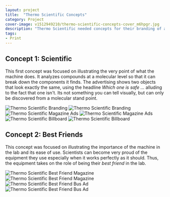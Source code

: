 ```yaml
---
layout: project
title:  "Thermo Scientific Concepts"
category: Project
cover-image: v1512949210/thermo-scientific-concepts-cover_m6hpgr.jpg
description: "Thermo Scientific needed concepts for their branding of a new product (and their existing products) and these are some of the concepts that I worked on."
tags:
- Print
---
```


<div class="grid-2_full fade-me">
  <h2 class="full-width">Concept 1: Scientific</h2>
  <p>This first concept was focused on illustrating the very point of what the machine does. It analyzes compounds at a molecular level so that it can break down the components it finds. The advertising shows two objects that look exactly the same, using the headline <em>Which one is safe ...</em> alluding to the fact that one isn't. Its not something you can tell visually, but can only be discovered from a molecular stand point.</p>
</div>

<div class="grid-2_full fade-me">
  <img class="lazyload" alt="Thermo Scientific Branding"
  src="https://res.cloudinary.com/iambramer/image/upload/e_blur:600,dpr_auto,f_auto,q_10,w_100/v1512949216/thermo-scientific-real-problems-artboard_bclwt3.jpg" data-srcset="https://res.cloudinary.com/iambramer/image/upload/dpr_auto,f_auto,q_auto,w_1600/v1512949216/thermo-scientific-real-problems-artboard_bclwt3.jpg 1900w,
  https://res.cloudinary.com/iambramer/image/upload/dpr_auto,f_auto,q_auto,w_1200/v1512949216/thermo-scientific-real-problems-artboard_bclwt3.jpg 1400w,
  https://res.cloudinary.com/iambramer/image/upload/dpr_auto,f_auto,q_auto,w_800/v1512949216/thermo-scientific-real-problems-artboard_bclwt3.jpg 1000w,
  https://res.cloudinary.com/iambramer/image/upload/dpr_auto,f_auto,q_auto,w_400/v1512949216/thermo-scientific-real-problems-artboard_bclwt3.jpg 400w">
    <noscript>
    <img alt="Thermo Scientific Branding"
      src="https://res.cloudinary.com/iambramer/image/upload/dpr_auto,f_auto,q_auto,w_1600/v1512949216/thermo-scientific-real-problems-artboard_bclwt3.jpg"
      srcset="https://res.cloudinary.com/iambramer/image/upload/dpr_auto,f_auto,q_auto,w_1600/v1512949216/thermo-scientific-real-problems-artboard_bclwt3.jpg 1900w,
      https://res.cloudinary.com/iambramer/image/upload/dpr_auto,f_auto,q_auto,w_1200/v1512949216/thermo-scientific-real-problems-artboard_bclwt3.jpg 1400w,
      https://res.cloudinary.com/iambramer/image/upload/dpr_auto,f_auto,q_auto,w_800/v1512949216/thermo-scientific-real-problems-artboard_bclwt3.jpg 1000w,
      https://res.cloudinary.com/iambramer/image/upload/dpr_auto,f_auto,q_auto,w_400/v1512949216/thermo-scientific-real-problems-artboard_bclwt3.jpg 400w">
    </noscript>
</div>


<div class="grid-2_full fade-me">
  <img class="lazyload" alt="Thermo Scientific Magazine Ads"
  src="https://res.cloudinary.com/iambramer/image/upload/e_blur:600,dpr_auto,f_auto,q_10,w_100/v1512949210/thermo-scientific-concepts-cover_m6hpgr.jpg" data-srcset="https://res.cloudinary.com/iambramer/image/upload/dpr_auto,f_auto,q_auto,w_1600/v1512949210/thermo-scientific-concepts-cover_m6hpgr.jpg 1900w,
  https://res.cloudinary.com/iambramer/image/upload/dpr_auto,f_auto,q_auto,w_1200/v1512949210/thermo-scientific-concepts-cover_m6hpgr.jpg 1400w,
  https://res.cloudinary.com/iambramer/image/upload/dpr_auto,f_auto,q_auto,w_800/v1512949210/thermo-scientific-concepts-cover_m6hpgr.jpg 1000w,
  https://res.cloudinary.com/iambramer/image/upload/dpr_auto,f_auto,q_auto,w_400/v1512949210/thermo-scientific-concepts-cover_m6hpgr.jpg 400w">
    <noscript>
    <img alt="Thermo Scientific Magazine Ads"
      src="https://res.cloudinary.com/iambramer/image/upload/dpr_auto,f_auto,q_auto,w_1600/v1512949210/thermo-scientific-concepts-cover_m6hpgr.jpg"
      srcset="https://res.cloudinary.com/iambramer/image/upload/dpr_auto,f_auto,q_auto,w_1600/v1512949210/thermo-scientific-concepts-cover_m6hpgr.jpg 1900w,
      https://res.cloudinary.com/iambramer/image/upload/dpr_auto,f_auto,q_auto,w_1200/v1512949210/thermo-scientific-concepts-cover_m6hpgr.jpg 1400w,
      https://res.cloudinary.com/iambramer/image/upload/dpr_auto,f_auto,q_auto,w_800/v1512949210/thermo-scientific-concepts-cover_m6hpgr.jpg 1000w,
      https://res.cloudinary.com/iambramer/image/upload/dpr_auto,f_auto,q_auto,w_400/v1512949210/thermo-scientific-concepts-cover_m6hpgr.jpg 400w">
    </noscript>
</div>


<div class="grid-2_full fade-me">
  <img class="lazyload" alt="Thermo Scientific Billboard"
  src="https://res.cloudinary.com/iambramer/image/upload/e_blur:600,dpr_auto,f_auto,q_10,w_100/v1512949216/thermo-scientific-real-problems-billboard_ngte66.jpg" data-srcset="https://res.cloudinary.com/iambramer/image/upload/dpr_auto,f_auto,q_auto,w_1600/v1512949216/thermo-scientific-real-problems-billboard_ngte66.jpg 1900w,
  https://res.cloudinary.com/iambramer/image/upload/dpr_auto,f_auto,q_auto,w_1200/v1512949216/thermo-scientific-real-problems-billboard_ngte66.jpg 1400w,
  https://res.cloudinary.com/iambramer/image/upload/dpr_auto,f_auto,q_auto,w_800/v1512949216/thermo-scientific-real-problems-billboard_ngte66.jpg 1000w,
  https://res.cloudinary.com/iambramer/image/upload/dpr_auto,f_auto,q_auto,w_400/v1512949216/thermo-scientific-real-problems-billboard_ngte66.jpg 400w">
    <noscript>
    <img alt="Thermo Scientific Billboard"
      src="https://res.cloudinary.com/iambramer/image/upload/dpr_auto,f_auto,q_auto,w_1600/v1512949216/thermo-scientific-real-problems-billboard_ngte66.jpg"
      srcset="https://res.cloudinary.com/iambramer/image/upload/dpr_auto,f_auto,q_auto,w_1600/v1512949216/thermo-scientific-real-problems-billboard_ngte66.jpg 1900w,
      https://res.cloudinary.com/iambramer/image/upload/dpr_auto,f_auto,q_auto,w_1200/v1512949216/thermo-scientific-real-problems-billboard_ngte66.jpg 1400w,
      https://res.cloudinary.com/iambramer/image/upload/dpr_auto,f_auto,q_auto,w_800/v1512949216/thermo-scientific-real-problems-billboard_ngte66.jpg 1000w,
      https://res.cloudinary.com/iambramer/image/upload/dpr_auto,f_auto,q_auto,w_400/v1512949216/thermo-scientific-real-problems-billboard_ngte66.jpg 400w">
    </noscript>
</div>


<div class="grid-2_full fade-me">
  <h2 class="full-width">Concept 2: Best Friends</h2>
  <p>This concept was focused on illustrating the importance of the machine in the lab and its ease of use. Scientists can become very proud of the equipment they use especially when it works perfectly as it should. Thus, the equipment takes on the role of being their <em>best friend</em> in the lab.</p>
</div>

<div class="grid-2_full fade-me">
  <img class="lazyload" alt="Thermo Scientific Best Friend Magazine"
  src="https://res.cloudinary.com/iambramer/image/upload/e_blur:600,dpr_auto,f_auto,q_10,w_100/v1512949209/thermo-scientific-bf-magazine_nyo196.jpg" data-srcset="https://res.cloudinary.com/iambramer/image/upload/dpr_auto,f_auto,q_auto,w_1600/v1512949209/thermo-scientific-bf-magazine_nyo196.jpg 1900w,
  https://res.cloudinary.com/iambramer/image/upload/dpr_auto,f_auto,q_auto,w_1200/v1512949209/thermo-scientific-bf-magazine_nyo196.jpg 1400w,
  https://res.cloudinary.com/iambramer/image/upload/dpr_auto,f_auto,q_auto,w_800/v1512949209/thermo-scientific-bf-magazine_nyo196.jpg 1000w,
  https://res.cloudinary.com/iambramer/image/upload/dpr_auto,f_auto,q_auto,w_400/v1512949209/thermo-scientific-bf-magazine_nyo196.jpg 400w">
    <noscript>
    <img alt="Thermo Scientific Best Friend Magazine"
      src="https://res.cloudinary.com/iambramer/image/upload/dpr_auto,f_auto,q_auto,w_1600/v1512949209/thermo-scientific-bf-magazine_nyo196.jpg"
      srcset="https://res.cloudinary.com/iambramer/image/upload/dpr_auto,f_auto,q_auto,w_1600/v1512949209/thermo-scientific-bf-magazine_nyo196.jpg 1900w,
      https://res.cloudinary.com/iambramer/image/upload/dpr_auto,f_auto,q_auto,w_1200/v1512949209/thermo-scientific-bf-magazine_nyo196.jpg 1400w,
      https://res.cloudinary.com/iambramer/image/upload/dpr_auto,f_auto,q_auto,w_800/v1512949209/thermo-scientific-bf-magazine_nyo196.jpg 1000w,
      https://res.cloudinary.com/iambramer/image/upload/dpr_auto,f_auto,q_auto,w_400/v1512949209/thermo-scientific-bf-magazine_nyo196.jpg 400w">
    </noscript>
</div>


<div class="grid-2_full fade-me">
  <img class="lazyload" alt="Thermo Scientific Best Friend Bus Ad"
  src="https://res.cloudinary.com/iambramer/image/upload/e_blur:600,dpr_auto,f_auto,q_10,w_100/v1512949216/thermo-scientific-bf-bus-ad_ijviqf.jpg" data-srcset="https://res.cloudinary.com/iambramer/image/upload/dpr_auto,f_auto,q_auto,w_1600/v1512949216/thermo-scientific-bf-bus-ad_ijviqf.jpg 1900w,
  https://res.cloudinary.com/iambramer/image/upload/dpr_auto,f_auto,q_auto,w_1200/v1512949216/thermo-scientific-bf-bus-ad_ijviqf.jpg 1400w,
  https://res.cloudinary.com/iambramer/image/upload/dpr_auto,f_auto,q_auto,w_800/v1512949216/thermo-scientific-bf-bus-ad_ijviqf.jpg 1000w,
  https://res.cloudinary.com/iambramer/image/upload/dpr_auto,f_auto,q_auto,w_400/v1512949216/thermo-scientific-bf-bus-ad_ijviqf.jpg 400w">
    <noscript>
    <img alt="Thermo Scientific Best Friend Bus Ad"
      src="https://res.cloudinary.com/iambramer/image/upload/dpr_auto,f_auto,q_auto,w_1600/v1512949216/thermo-scientific-bf-bus-ad_ijviqf.jpg"
      srcset="https://res.cloudinary.com/iambramer/image/upload/dpr_auto,f_auto,q_auto,w_1600/v1512949216/thermo-scientific-bf-bus-ad_ijviqf.jpg 1900w,
      https://res.cloudinary.com/iambramer/image/upload/dpr_auto,f_auto,q_auto,w_1200/v1512949216/thermo-scientific-bf-bus-ad_ijviqf.jpg 1400w,
      https://res.cloudinary.com/iambramer/image/upload/dpr_auto,f_auto,q_auto,w_800/v1512949216/thermo-scientific-bf-bus-ad_ijviqf.jpg 1000w,
      https://res.cloudinary.com/iambramer/image/upload/dpr_auto,f_auto,q_auto,w_400/v1512949216/thermo-scientific-bf-bus-ad_ijviqf.jpg 400w">
    </noscript>
</div>
